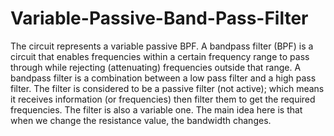 # Variable-Passive-Band-Pass-Filter
The circuit represents a variable passive BPF.
A bandpass filter (BPF) is a circuit that enables frequencies within a certain frequency range to pass through while rejecting (attenuating) frequencies outside that range. A bandpass filter is a combination between a low pass filter and a high pass filter.
The filter is considered to be a passive filter (not active); which means it receives information (or frequencies) then filter them to get the required frequencies.
The filter is also a variable one. The main idea here is that when we change the resistance value, the bandwidth changes.
